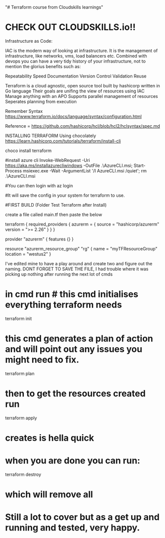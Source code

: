 "# Terraform course from Cloudskills learnings" 
# CHECK OUT CLOUDSKILLS.io!!

Infrastructure as Code:

IAC is the modern way of looking at infrastructure. It is the management of infrastructure, like networks, vms, load balancers etc.
Combined with devops you can have a very tidy history of your infrastructure, not to mention the glorius benefits such as:

Repeatability
Speed
Documentation
Version Control
Validation
Reuse

Terraform is a cloud agnostic, open source tool built by hashicorp
written in Go language
Their goals are unifing the view of resources using IAC
Manage anything with an APO
Supports parallel management of resources
Seperates planning from execution

Remember Syntax https://www.terraform.io/docs/language/syntax/configuration.html

Reference = https://github.com/hashicorp/hcl/blob/hcl2/hclsyntax/spec.md


INSTALLING TERRAFORM
Using chocolately https://learn.hashicorp.com/tutorials/terraform/install-cli

choco install terraform




#install azure cli
Invoke-WebRequest -Uri https://aka.ms/installazurecliwindows -OutFile .\AzureCLI.msi; Start-Process msiexec.exe -Wait -ArgumentList '/I AzureCLI.msi /quiet'; rm .\AzureCLI.msi

#You can then login with
az login

#It will save the config in your system for terraform to use.

#FIRST BUILD (Folder Test Terraform after Install)

create a file called main.tf then paste the below

terraform {
  required_providers {
    azurerm = {
      source = "hashicorp/azurerm"
      version = ">= 2.26"
    }
  }
}

provider "azurerm" {
  features {}
}

resource "azurerm_resource_group" "rg" {
  name     = "myTFResourceGroup"
  location = "westus2"
}

I've edited mine to have a play around and create two and figure out the naming. DONT FORGET TO SAVE THE FILE, I had trouble where it was picking up nothing after running the next lot of cmds

# in cmd run # this cmd initialises everything terraform needs
terraform init

# this cmd generates a plan of action and will point out any issues you might need to fix.
terraform plan

# then to get the resources created run
terraform apply

# creates is hella quick
# when you are done you can run:

terraform destroy 

# which will remove all

# Still a lot to cover but as a get up and running and tested, very happy.
